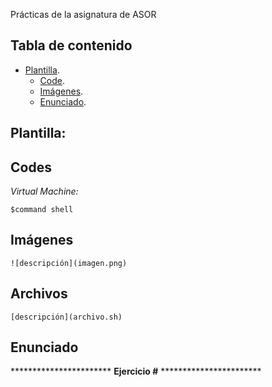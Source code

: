 Prácticas de la asignatura de ASOR


## Tabla de contenido
- [Plantilla](#plantilla).
  - [Code](#code).
  - [Imágenes](#imágenes).
  - [Enunciado](#enunciado).
## Plantilla:

## Codes

*Virtual Machine:*
<pre>
<code>$command shell
</code></pre>

## Imágenes

<pre>
<code>![descripción](imagen.png)
</code></pre>


## Archivos

<pre>
<code>[descripción](archivo.sh)
</code></pre>
## Enunciado

*********************** **Ejercicio #** ***********************
